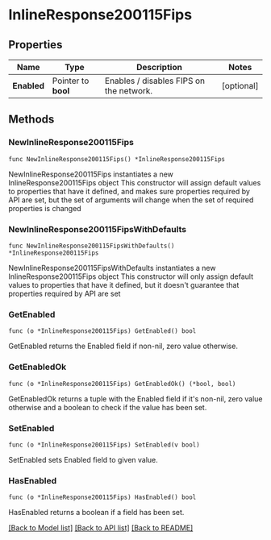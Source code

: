 # InlineResponse200115Fips

## Properties

Name | Type | Description | Notes
------------ | ------------- | ------------- | -------------
**Enabled** | Pointer to **bool** | Enables / disables FIPS on the network. | [optional] 

## Methods

### NewInlineResponse200115Fips

`func NewInlineResponse200115Fips() *InlineResponse200115Fips`

NewInlineResponse200115Fips instantiates a new InlineResponse200115Fips object
This constructor will assign default values to properties that have it defined,
and makes sure properties required by API are set, but the set of arguments
will change when the set of required properties is changed

### NewInlineResponse200115FipsWithDefaults

`func NewInlineResponse200115FipsWithDefaults() *InlineResponse200115Fips`

NewInlineResponse200115FipsWithDefaults instantiates a new InlineResponse200115Fips object
This constructor will only assign default values to properties that have it defined,
but it doesn't guarantee that properties required by API are set

### GetEnabled

`func (o *InlineResponse200115Fips) GetEnabled() bool`

GetEnabled returns the Enabled field if non-nil, zero value otherwise.

### GetEnabledOk

`func (o *InlineResponse200115Fips) GetEnabledOk() (*bool, bool)`

GetEnabledOk returns a tuple with the Enabled field if it's non-nil, zero value otherwise
and a boolean to check if the value has been set.

### SetEnabled

`func (o *InlineResponse200115Fips) SetEnabled(v bool)`

SetEnabled sets Enabled field to given value.

### HasEnabled

`func (o *InlineResponse200115Fips) HasEnabled() bool`

HasEnabled returns a boolean if a field has been set.


[[Back to Model list]](../README.md#documentation-for-models) [[Back to API list]](../README.md#documentation-for-api-endpoints) [[Back to README]](../README.md)


